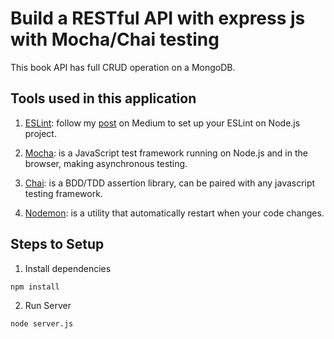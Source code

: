 # Build a RESTful API with express js with Mocha/Chai testing

This book API has full CRUD operation on a MongoDB.

## Tools used in this application

1. [ESLint](https://github.com/eslint/eslint): follow my [post](https://medium.com/@ljn787/how-to-set-up-eslint-with-airbnb-javascript-style-guide-on-vs-code-215d1bd34903) on Medium to set up your ESLint on Node.js project.

2. [Mocha](https://github.com/mochajs/mocha): is a JavaScript test framework running on Node.js and in the browser, making asynchronous testing.

3. [Chai](https://github.com/chaijs/chai): is a BDD/TDD assertion library, can be paired with any javascript testing framework.

4. [Nodemon](https://github.com/remy/nodemon): is a utility that automatically restart when your code changes.

## Steps to Setup

1. Install dependencies

```bash
npm install
```

2. Run Server

```bash
node server.js
```
